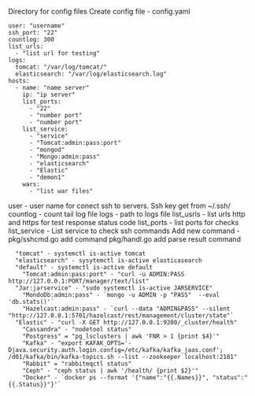 Directory for config files
Create config file - config.yaml

```
user: "username"
ssh_port: "22"
countlog: 300
list_urls:
  - "list url for testing"
logs:
  tomcat: "/var/log/tomcat/"
  elasticsearch: "/var/log/elasticsearch.log"
hosts:
  - name: "name server"
    ip: "ip server"
    list_ports:
      - "22"
      - "number port"
      - "number port"
    list_service:
      - "service"
      - "Tomcat:admin:pass:port"
      - "mongod"
      - "Mongo:admin:pass"
      - "elasticsearch"
      - "Elastic"
      - "demon1"
    wars:
      - "list war files"
```
user - user name for conect ssh to servers. Ssh key get from ~/.ssh/
countlog - count tail log file
logs - path to logs file
list_usrls - list urls http and https for test response status code
list_ports - list ports for checks
list_service -
  List service to check ssh commands
  Add new command -
   pkg/sshcmd.go add command
   pkg/handl.go add parse result command
```
  "tomcat" - systemctl is-active tomcat
  "elasticsearch" - sysytemctl is-active elasticasearch
  "default" - systemctl is-active default
	"Tomcat:admin:pass:port" - "curl -u ADMIN:PASS http://127.0.0.1:PORT/manager/text/list"
  "Jar:jarservice" - "sudo systemctl is-active JARSERVICE"
	"MondoDb:admin:pass" - `mongo -u ADMIN -p "PASS"  --eval 'db.stats()'`
	"Hazelcast:admin:pass" - `curl --data "ADMIN&PASS" --silent "http://127.0.0.1:5701/hazelcast/rest/management/cluster/state"`
  "Elastic" - "curl -X GET http://127.0.0.1:9200/_cluster/health"
	"Cassandra" - "nodetool status"
	"Postgress" = "pg_lsclusters | awk 'FNR > 1 {print $4}'"
	"Kafka" - "export KAFAK_OPTS='-Djava.security.auth.login.config=/etc/kafka/kafka_jaas.conf'; /d01/kafka/bin/kafka-topics.sh --list --zookeeper localhost:2181"
	"Rabbit" = "rabbitmqctl status"
	"Ceph" - "ceph status | awk '/health/ {print $2}'"
	"Docker" - `docker ps --format '{"name":"{{.Names}}", "status":"{{.Status}}"}'`
```